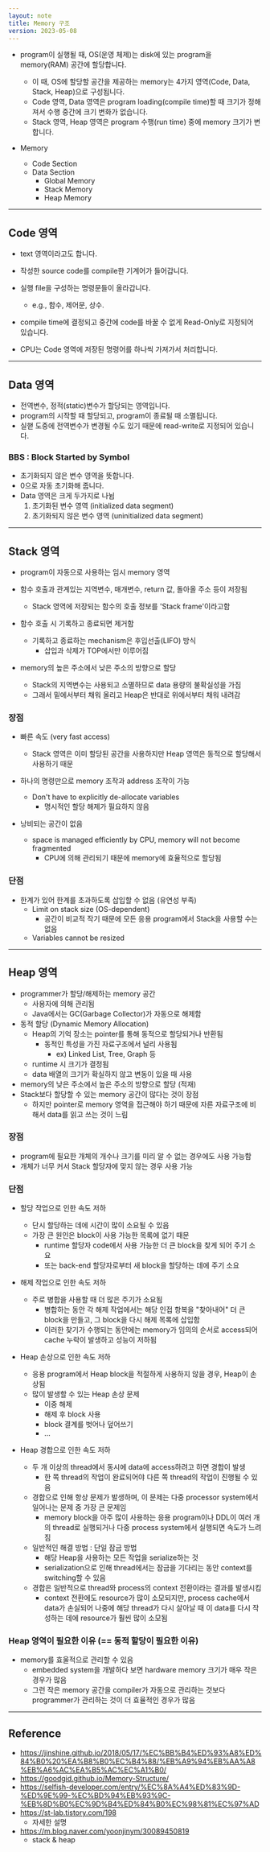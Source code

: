 ```yaml
---
layout: note
title: Memory 구조
version: 2023-05-08
---
```




- program이 실행될 때, OS(운영 체제)는 disk에 있는 program을 memory(RAM) 공간에 할당합니다.
    - 이 때, OS에 할당할 공간을 제공하는 memory는 4가지 영역(Code, Data, Stack, Heap)으로 구성됩니다.
    - Code 영역, Data 영역은 program loading(compile time)할 때 크기가 정해져서 수행 중간에 크기 변화가 없습니다.
    - Stack 영역, Heap 영역은 program 수행(run time) 중에 memory 크기가 변합니다.

- Memory
    - Code Section
    - Data Section
        - Global Memory
        - Stack Memory
        - Heap Memory




---




## Code 영역

- text 영역이라고도 합니다.

- 작성한 source code를 compile한 기계어가 들어갑니다.

- 실행 file을 구성하는 명령문들이 올라갑니다.
    - e.g., 함수, 제어문, 상수.

- compile time에 결정되고 중간에 code를 바꿀 수 없게 Read-Only로 지정되어 있습니다.
- CPU는 Code 영역에 저장된 명령어를 하나씩 가져가서 처리합니다.




---




## Data 영역

- 전역변수, 정적(static)변수가 할당되는 영역입니다.
- program의 시작할 때 할당되고, program이 종료될 때 소멸됩니다.
- 실핻 도중에 전역변수가 변경될 수도 있기 때문에 read-write로 지정되어 있습니다.


### BBS : Block Started by Symbol

- 초기화되지 않은 변수 영역을 뜻합니다.
- 0으로 자동 초기화해 줍니다.
- Data 영역은 크게 두가지로 나뉨
    1. 초기화된 변수 영역 (initialized data segment)
    2. 초기화되지 않은 변수 영역 (uninitialized data segment)




---




## Stack 영역

- program이 자동으로 사용하는 임시 memory 영역
- 함수 호출과 관계있는 지역변수, 매개변수, return 값, 돌아올 주소 등이 저장됨
    - Stack 영역에 저장되는 함수의 호출 정보를 'Stack frame'이라고함

- 함수 호출 시 기록하고 종료되면 제거함
    - 기록하고 종료하는 mechanism은 후입선출(LIFO) 방식
        - 삽입과 삭제가 TOP에서만 이루어짐

- memory의 높은 주소에서 낮은 주소의 방향으로 할당
    - Stack의 지역변수는 사용되고 소멸하므로 data 용량의 불확실성을 가짐
    - 그래서 밑에서부터 채워 올리고 Heap은 반대로 위에서부터 채워 내려감


### 장점

- 빠른 속도 (very fast access)
    - Stack 영역은 이미 할당된 공간을 사용하지만 Heap 영역은 동적으로 할당해서 사용하기 때문

- 하나의 명령만으로 memory 조작과 address 조작이 가능
    - Don't have to explicitly de-allocate variables
        - 명시적인 할당 해제가 필요하지 않음

- 낭비되는 공간이 없음
    - space is managed efficiently by CPU, memory will not become fragmented
        - CPU에 의해 관리되기 때문에 memory에 효율적으로 할당됨


### 단점

- 한계가 있어 한계를 초과하도록 삽입할 수 없음 (유연성 부족)
    - Limit on stack size (OS-dependent)
        - 공간이 비교적 작기 때문에 모든 응용 program에서 Stack을 사용할 수는 없음
    - Variables cannot be resized




---




## Heap 영역

- programmer가 할당/해제하는 memory 공간
    - 사용자에 의해 관리됨
    - Java에서는 GC(Garbage Collector)가 자동으로 해제함
- 동적 할당 (Dynamic Memory Allocation)
    - Heap의 기억 장소는 pointer를 통해 동적으로 할당되거나 반환됨
        - 동적인 특성을 가진 자료구조에서 널리 사용됨
            - ex) Linked List, Tree, Graph 등
    - runtime 시 크기가 결정됨
    - data 배열의 크기가 확실하지 않고 변동이 있을 때 사용
- memory의 낮은 주소에서 높은 주소의 방향으로 할당 (적재)
- Stack보다 할당할 수 있는 memory 공간이 많다는 것이 장점
    - 하지만 pointer로 memory 영역을 접근해야 하기 때문에 자른 자료구조에 비해서 data를 읽고 쓰는 것이 느림


### 장점

- program에 필요한 개체의 개수나 크기를 미리 알 수 없는 경우에도 사용 가능함
- 개체가 너무 커서 Stack 할당자에 맞지 않는 경우 사용 가능


### 단점

- 할당 작업으로 인한 속도 저하
    - 단시 할당하는 데에 시간이 많이 소요될 수 있음
    - 가장 큰 원인은 block이 사용 가능한 목록에 없기 때문
        - runtime 할당자 code에서 사용 가능한 더 큰 block을 찾게 되어 주기 소요
        - 또는 back-end 할당자로부터 새 block을 할당하는 데에 주기 소요

- 해제 작업으로 인한 속도 저하
    - 주로 병합을 사용할 때 더 많은 주기가 소요됨
        - 병합하는 동안 각 해제 작업에서는 해당 인접 항복을 "찾아내어" 더 큰 block을 만들고, 그 block을 다시 해제 목록에 삽입함
        - 이러한 찾기가 수행되는 동안에는 memory가 임의의 순서로 access되어 cache 누락이 발생하고 성능이 저하됨

- Heap 손상으로 인한 속도 저하
    - 응용 program에서 Heap block을 적절하게 사용하지 않을 경우, Heap이 손상됨
    - 많이 발생할 수 있는 Heap 손상 문제
        - 이중 해제
        - 해제 후 block 사용
        - block 결계를 벗어나 덮어쓰기
        - ...

- Heap 경합으로 인한 속도 저하
    - 두 개 이상의 thread에서 동시에 data에 access하려고 하면 경합이 발생
        - 한 쪽 thread의 작업이 완료되어야 다른 쪽 thread의 작업이 진행될 수 있음
    - 경합으로 인해 항상 문제가 발생하며, 이 문제는 다중 processor system에서 일어나는 문제 중 가장 큰 문제임
        - memory block을 아주 많이 사용하는 응용 program이나 DDL이 여러 개의 thread로 실행되거나 다중 process system에서 실행되면 속도가 느려짐
    - 일반적인 해결 방법 : 단일 잠금 방법
        - 해당 Heap을 사용하는 모든 작업을 serialize하는 것
        - serialization으로 인해 thread에서는 잠금을 기다리는 동안 context를 switching할 수 있음
    - 경합은 일반적으로 thread와 process의 context 전환이라는 결과를 발생시킴
        - context 전환에도 resource가 많이 소모되지만, process cache에서 data가 손실되어 나중에 해당 thread가 다시 살아날 때 이 data를 다시 작성하는 데에 resource가 훨씬 많이 소모됨


### Heap 영역이 필요한 이유 (== 동적 할당이 필요한 이유)

- memory를 효울적으로 관리할 수 있음
    - embedded system을 개발하다 보면 hardware memory 크기가 매우 작은 경우가 많음
    - 그런 작은 memory 공간을 compiler가 자동으로 관리하는 것보다 programmer가 관리하는 것이 더 효율적인 경우가 많음




---




## Reference

- https://jinshine.github.io/2018/05/17/%EC%BB%B4%ED%93%A8%ED%84%B0%20%EA%B8%B0%EC%B4%88/%EB%A9%94%EB%AA%A8%EB%A6%AC%EA%B5%AC%EC%A1%B0/
- https://goodgid.github.io/Memory-Structure/
- https://selfish-developer.com/entry/%EC%8A%A4%ED%83%9D-%ED%9E%99-%EC%BD%94%EB%93%9C-%EB%8D%B0%EC%9D%B4%ED%84%B0%EC%98%81%EC%97%AD
- https://st-lab.tistory.com/198
    - 자세한 설명
- https://m.blog.naver.com/yoonjinym/30089450819
    - stack & heap
